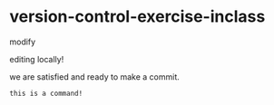 # version-control-exercise-inclass

modify




editing locally!


we are satisfied and ready to make a commit.


```sh
this is a command!
```

